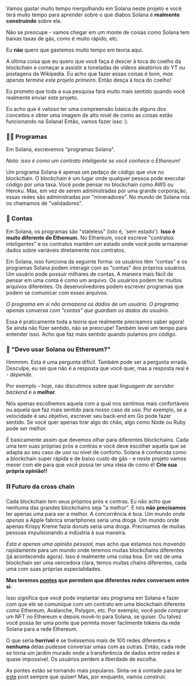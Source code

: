 Vamos gastar muito tempo mergulhando em Solana neste projeto e você terá muito tempo para aprender sobre o que diabos Solana é **realmente construindo** sobre ela.

Não se preocupe - vamos chegar em um monte de coisas como Solana tem baixas taxas de gás, como é muito rápido, etc.

Eu **não** quero que gastemos muito tempo em teoria aqui.

A última coisa que eu quero que você faça é descer à toca do coelho da blockchain e começar a assistir a toneladas de vídeos aleatórios do YT ou postagens da Wikipedia. Eu acho que fazer essas coisas é bom, _mas apenas termine este projeto primeiro_. Então desça à toca do coelho!

Eu prometo que toda a sua pesquisa fará muito mais sentido quando você realmente enviar este projeto.

Eu acho que é valioso ter uma compreensão básica de alguns dos conceitos e obter uma imagem de alto nível de como as coisas estão funcionando na Solana! Então, vamos fazer isso :).

### 👩‍💻 Programas

Em Solana, escrevemos "programas Solana".

_Nota: isso é como um contrato inteligente se você conhece o Ethereum!_

Um programa Solana é apenas um pedaço de código que vive no blockchain. O blockchain é um lugar onde qualquer pessoa pode executar código por uma taxa. Você pode pensar no blockchain como AWS ou Heroku. Mas, em vez de serem administradas por uma grande corporação, essas redes são administradas por "mineradores". No mundo de Solana nós os chamamos de "validadores".

### 🏦 Contas

Em Solana, os programas são "stateless" (isto é, 'sem estado'). **Isso é muito diferente do Ethereum.** No Ethereum, você escreve "contratos inteligentes" e os contratos mantêm um estado onde você pode armazenar dados sobre variáveis ​​diretamente nos contratos.

Em Solana, isso funciona da seguinte forma: os usuários têm "contas" e os programas Solana podem interagir com as "contas" dos próprios usuários. Um usuário pode possuir milhares de contas. A maneira mais fácil de pensar em uma conta é como um arquivo. Os usuários podem ter muitos arquivos diferentes. Os desenvolvedores podem escrever programas que podem se comunicar com esses arquivos.

_O programa em si não armazena os dados de um usuário. O programa apenas conversa com "contas" que guardam os dados do usuário._

Essa é praticamente toda a teoria que realmente precisamos saber agora! Se ainda não fizer sentido, não se preocupe! Também levei um tempo para entender isso. Acho que faz mais sentido quando pulamos pro código.

### 👀 "Devo usar Solana ou Ethereum?"

Hmmmm. Esta é uma pergunta difícil. Também pode ser a pergunta errada. Desculpe, eu sei que não é a resposta que você quer, mas a resposta real é - _depende._

Por exemplo - hoje, não discutimos sobre qual _linguagem de servidor backend_ é a **melhor**.

Nós apenas escolhemos aquela com a qual nos sentimos mais confortáveis ​​ou aquela que faz mais sentido para nosso caso de uso. Por exemplo, se a velocidade é seu objetivo, escrever seu back-end em Go pode fazer sentido. Se você quer apenas tirar algo do chão, algo como Node ou Ruby pode ser melhor.

É basicamente assim que devemos olhar para diferentes blockchains. Cada uma tem suas próprias prós e contras e você deve escolher aquela que se adapta ao seu caso de uso ou nível de conforto. Solana é conhecida como a blockchain super rápida e de baixo custo de gás - e neste projeto vamos mexer com ele para que você possa ter uma ideia de como é! **Crie sua própria opinião!!**

### ⛓ Futuro da cross chain

Cada blockchain tem seus próprios prós e contras. Eu não acho que nenhuma das grandes blockchains seja "a melhor". E nós **não** **precisamos** ter apenas uma para ser a melhor. A concorrência é boa. Um mundo onde _apenas_ a Apple fabrica smartphones seria uma droga. Um mundo onde apenas Krispy Kreme fazia donuts seria uma droga. Precisamos de muitas pessoas impulsionando a indústria à sua maneira.

_Esta é apenas uma opinião pessoal_, mas acho que estamos nos movendo rapidamente para um mundo onde teremos muitas blockchains diferentes (já acontecendo agora). Isso é realmente uma coisa boa. Em vez de uma blockchain ser uma vencedora clara, temos muitas chains diferentes, cada uma com suas próprias especialidades.

**Mas teremos [pontes](https://wiki.polkadot.network/docs/learn-bridges) que permitem que diferentes redes conversem entre si.**

Isso significa que você pode implantar seu programa em Solana e fazer com que ele se comunique com um contrato em uma blockchain diferente como Ethereum, Avalanche, Polygon, etc. Por exemplo, você pode comprar um NFT no Ethereum e depois movê-lo para Solana, se quiser. Ou talvez você possa ter uma ponte que permita mover facilmente tokens da rede Solana para a rede Ethereum.

O que seria **horrível** é se tivéssemos mais de 100 redes diferentes e **nenhuma** delas pudesse conversar umas com as outras. Então, cada rede se torna um jardim murado onde a transferência de dados entre redes é quase impossível. Os usuários perdem a liberdade de escolha.

As pontes estão se tornando mais populares. Sinta-se à vontade para ler [este](https://medium.com/1kxnetwork/blockchain-bridges-5db6afac44f8) post sempre que quiser! Mas, por enquanto, vamos construir.
